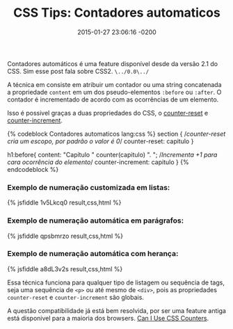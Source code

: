 ﻿---
layout: post
title: "CSS Tips:  Contadores automaticos"
date: 2015-01-27 23:06:16 -0200
comments: true
categories: [CSS, CSS2, SASS]
---

Contadores automáticos é uma feature disponível desde da versão 2.1 do CSS. Sim esse post fala sobre CSS2. `\../0.0\../`

A técnica em consiste em atribuir um contador ou uma string concatenada a propriedade `content` em um dos pseudo-elementos `:before` ou `:after`. O contador é incrementado de acordo com as ocorrências de um elemento.

Isso é possivel graças a duas propriedades do CSS, o [counter-reset](http://www.w3.org/TR/CSS2/generate.html#propdef-counter-reset) e [counter-increment](http://www.w3.org/TR/CSS2/generate.html#propdef-counter-increment).

{% codeblock Contadores automaticos lang:css %}
section {
  /*counter-reset cria um escopo, por padrão o valor é 0*/
  counter-reset: capitulo
}

h1:before{
  content: "Capítulo " counter(capitulo) ". ";
  /*Incrementa +1 para cara ocorrência do elemento*/
  counter-increment: capitulo
}
{% endcodeblock %}


### Exemplo de numeração customizada em listas:

{% jsfiddle 1v5Lkcq0 result,css,html %}
<br/>

### Exemplo de numeração automática em parágrafos:

{% jsfiddle qpsbmrzo result,css,html %}
<br/>

### Exemplo de numeração automática com herança:

{% jsfiddle a8dL3v2s result,css,html %}
<br/>

Essa técnica funciona para qualquer tipo de listagem ou sequência de tags, seja uma sequência de `<p>` ou até mesmo de `<div>`, pois as propriedades `counter-reset` e `counter-increment` são globais.

A questão compatibilidade já está bem resolvida, por ser uma feature antiga está disponivel para a maioria dos browsers. [Can I Use CSS Counters](http://caniuse.com/#feat=css-counters).

